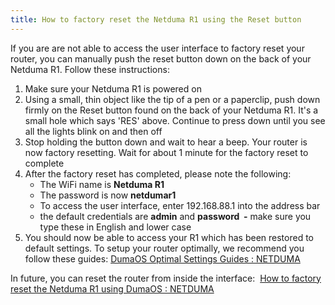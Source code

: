 ```yaml
---
title: How to factory reset the Netduma R1 using the Reset button
---
```


If you are are not able to access the user interface to factory reset your router, you can manually push the reset button down on the back of your Netduma R1. Follow these instructions:

1. Make sure your Netduma R1 is powered on 
2. Using a small, thin object like the tip of a pen or a paperclip, push down firmly on the Reset button found on the back of your Netduma R1. It's a small hole which says 'RES' above. Continue to press down until you see all the lights blink on and then off
3. Stop holding the button down and wait to hear a beep. Your router is now factory resetting. Wait for about 1 minute for the factory reset to complete
4. After the factory reset has completed, please note the following:
   - The WiFi name is **Netduma R1**
   - The password is now **netdumar1**
   - To access the user interface, enter 192.168.88.1 into the address bar
   - the default credentials are **admin** and **password  -** make sure you type these in English and lower case
5. You should now be able to access your R1 which has been restored to default settings. To setup your router optimally, we recommend you follow these guides: [DumaOS Optimal Settings Guides : NETDUMA](http://support.netduma.com/en/support/solutions/folders/16000090646)

In future, you can reset the router from inside the interface:  [How to factory reset the Netduma R1 using DumaOS : NETDUMA](/frequently-asked-questions/legacyfaqs/dumaos-on-the-netduma-r1/factory-reset-r1-using-dumaos/)
